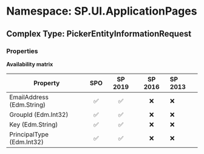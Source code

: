 # Namespace: SP.UI.ApplicationPages

## Complex Type: PickerEntityInformationRequest

### Properties

**Availability matrix**

Property | SPO | SP 2019 | SP 2016 | SP 2013
----------|:---:|:-------:|:-------:|:-------
EmailAddress (Edm.String) | ✅ | ✅ | ❌ | ❌
GroupId (Edm.Int32) | ✅ | ✅ | ❌ | ❌
Key (Edm.String) | ✅ | ✅ | ❌ | ❌
PrincipalType (Edm.Int32) | ✅ | ✅ | ❌ | ❌
